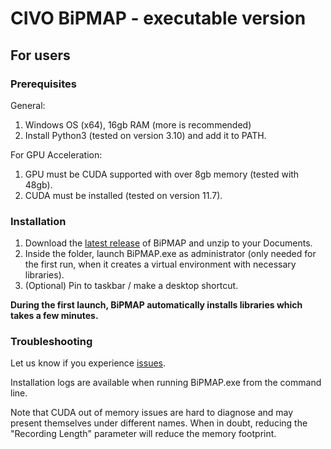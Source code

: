 # CIVO BiPMAP - executable version
## For users
### Prerequisites 
General:
1. Windows OS (x64), 16gb RAM (more is recommended)
3. Install Python3 (tested on version 3.10) and add it to PATH.

For GPU Acceleration:
1. GPU must be CUDA supported with over 8gb memory (tested with 48gb).
2. CUDA must be installed (tested on version 11.7).
### Installation
1. Download the [latest release](https://github.com/CIVO-BiPMAP/executable/releases) of BiPMAP and unzip to your Documents.
2. Inside the folder, launch BiPMAP.exe as administrator (only needed for the first run, when it creates a virtual environment with necessary libraries).
3. (Optional) Pin to taskbar / make a desktop shortcut.

**During the first launch, BiPMAP automatically installs libraries which takes a few minutes.**

### Troubleshooting
Let us know if you experience [issues](https://github.com/CIVO-BiPMAP/executable/issues).

Installation logs are available when running BiPMAP.exe from the command line.

Note that CUDA out of memory issues are hard to diagnose and may present themselves under different names. When in doubt, reducing the "Recording Length" parameter will reduce the memory footprint.
